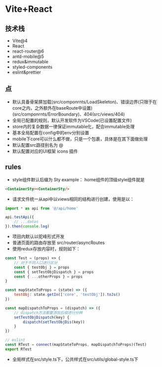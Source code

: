 # Vite+React

## 技术栈
- Vite@4
- React
- react-router@6
- antd-mobile@5
- redux&immutable
- styled-components
- eslint&prettier

## 点
- 默认具备骨架屏加载(src/componrnts/LoadSkeleton)、错误边界(只限于在core之内，之外额外在baseRoute中设置)(src/componrnts/ErrorBoundary)、404(src/views/404)
- 全局已配置的规则，默认开发软件为VSCode(已设置配置文件)
- store内的复杂数据一律保证immutable化，配合immutable处理
- 基本全局配置在config中的env分别设置
- mobile下core可以什么都不做，只是一个包裹，具体是在其下面做处理
- 默认配置src路径别名为 @
- 默认配置对应的UI框架 icons 插件

## rules
- style组件默认后缀为 Sty example： home组件的顶级style组件就是 
```html
<ContainerSty><ContainerSty/>
``` 
- 请求文件统一从api中以views相同的结构进行创建，使用是以：
```js
import * as api from '@/api/home'

api.testApi({
	// ...datas
}).then(console.log)
```
- 项目内默认以驼峰形式开发
- 普通页面的路由存放至 src/router/asyncRoutes
- 使用redux存放内容时，规则如下：
```jsx
const Test = (props) => {
	// 对于不同入口进行区分
	const { testObj } = props
	const { setTestObjDispatch } = props
	const { ...otherProps } = props
}

const mapStateToProps = (state) => ({
	testObj: state.getIn(['core', 'testObj']).toJs()
})

const mapDispatchToProps = (dispatch) => ({
	// dispatch方法都要添加后缀进行分辨
	setTestObjDispatch(key) {
		dispatch(setTestObjDis(key))
	}
})

// eslint
const RTest = connect(mapStateToProps, mapDispatchToProps)(Test)
export RTest
```
- 全局样式在src/style.ts下，公共样式在src/utils/global-style.ts下